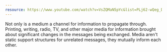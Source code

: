 ```yaml
---
resource: https://www.youtube.com/watch?v=VsZQMaN5pYc&list=PLj62-wQeg_Dgbh8DOYMhYQ5yZi7Q_HwTN&index=12
---
```


Not only is a medium a channel for information to propagate through. Printing, writing, radio, TV, and other major media for information brought about significant changes in the messages being exchanged. Media aren't static support structures for unrelated messages, they mutually inform each other. 